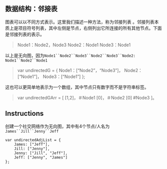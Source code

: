 ## 数据结构：邻接表

图表可以以不同方式表示。这里我们描述一种方法，称为邻接列表 。邻接列表本质上是项目符号列表，其中左侧是节点，右侧列出它所连接的所有其他节点。下面是邻接列表的表示。

> Node1：Node2，Node3
> Node2：Node1
> Node3：Node1

以上是无向图，因为`Node1``Node2``Node3``Node2``Node3``Node2: Node1``Node2``Node1`

> var undirectedG = {
> Node1：[“Node2”，“Node3”]，
> Node2：[“Node1”]，
> Node3：[“Node1”]
> };

这也可以更简单地表示为一个数组，其中节点只有数字而不是字符串标签。

> var undirectedGArr = [
> [1,2]，＃Node1
> [0]，＃Node2
> [0] #Node3
> ]。

## Instructions

创建一个社交网络作为无向图，其中有4个节点/人名为`James``Jill``Jenny``Jeff`

```
var undirectedAdjList = {
    James: ["Jeff"],
    Jill: ["Jenny"],
    Jenny: ["Jill", "Jeff"],
    Jeff: ["Jenny", "James"]
};
```

